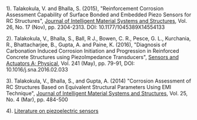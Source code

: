 1). Talakokula, V. and Bhalla, S. (2015), "Reinforcement Corrosion Assessment Capability of Surface Bonded and Embedded Piezo Sensors for RC Structures", <u>Journal of Intelligent Material Systems and Structures</u>, Vol. 26, No. 17 (Nov), pp. 2304-2313. DOI: 10.1177/1045389X14554133

2). Talakokula, V., Bhalla, S., Ball, R J., Bowen, C. R., Pesce, G. L., Kurchania, R., Bhattacharjee, B., Gupta, A. and Paine, K. (2016), "Diagnosis of Carbonation Induced Corrosion Initiation and Progression in Reinforced Concrete Structures using PiezoImpedance Transducers", <u>Sensors and Actuators A; Physical</u>, Vol. 241 (May), pp. 79-91, DOI: 10.1016/j.sna.2016.02.033

3). Talakokula, V., Bhalla, S., and Gupta, A. (2014) "Corrosion Assessment of RC Structures Based on Equivalent Structural Parameters Using EMI Technique", <u>Journal of Intelligent Material Systems and Structures</u>, Vol. 25, No. 4 (Mar), pp. 484-500

4). [Literature on piezoelectric sensors](http://demo.virtuality.org.in/iit/slr/SLR-011/webimages/piezo.pdf)
